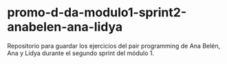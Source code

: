 # promo-d-da-modulo1-sprint2-anabelen-ana-lidya
Repositorio para guardar los ejercicios del pair programming de Ana Belén, Ana y Lidya durante el segundo sprint del módulo 1.

